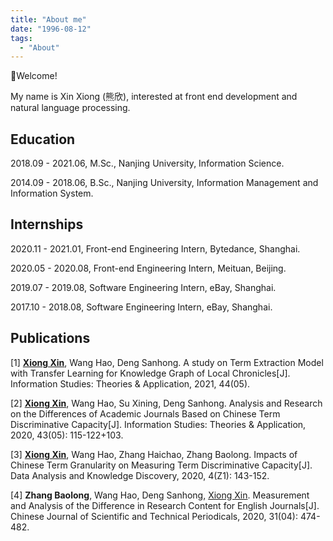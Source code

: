 ```yaml
---
title: "About me"
date: "1996-08-12"
tags:
  - "About"
---
```


👋Welcome!

My name is Xin Xiong (熊欣), interested at front end development and natural language processing.

## Education

2018.09 - 2021.06, M.Sc., Nanjing University, Information Science.

2014.09 - 2018.06, B.Sc., Nanjing University, Information Management and Information System.

## Internships

2020.11 - 2021.01, Front-end Engineering Intern, Bytedance, Shanghai.

2020.05 - 2020.08, Front-end Engineering Intern, Meituan, Beijing.

2019.07 - 2019.08, Software Engineering Intern, eBay, Shanghai.

2017.10 - 2018.08, Software Engineering Intern, eBay, Shanghai.

## Publications

[1] <u>**Xiong Xin**</u>, Wang Hao, Deng Sanhong. A study on Term Extraction Model with Transfer Learning for Knowledge Graph of Local Chronicles[J]. Information Studies: Theories & Application, 2021, 44(05).

[2] <u>**Xiong Xin**</u>, Wang Hao, Su Xining, Deng Sanhong. Analysis and Research on the Differences of Academic Journals Based on Chinese Term Discriminative Capacity[J]. Information Studies: Theories & Application, 2020, 43(05): 115-122+103.

[3] <u>**Xiong Xin**</u>, Wang Hao, Zhang Haichao, Zhang Baolong. Impacts of Chinese Term Granularity on Measuring Term Discriminative Capacity[J]. Data Analysis and Knowledge Discovery, 2020, 4(Z1): 143-152.

[4] **Zhang Baolong**, Wang Hao, Deng Sanhong, <u>Xiong Xin</u>. Measurement and Analysis of the Difference in Research Content for English Journals[J]. Chinese Journal of Scientific and Technical Periodicals, 2020, 31(04): 474-482.
